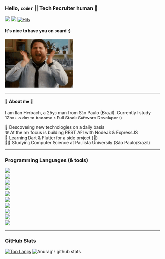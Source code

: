 ### Hello, `coder` || Tech Recruiter human :vulcan_salute:
[![](https://img.shields.io/badge/LinkedIn-informational?style=flat&logo=linkedin&logoColor=white&color=0e76a8)](https://www.linkedin.com/in/ilan-herbach/) [![](https://img.shields.io/badge/Instagram-informational?style=flat&logo=instagram&logoColor=white&color=DD2A7B)](https://www.instagram.com/ilan.herbach/) [![Hits](https://hits.seeyoufarm.com/api/count/incr/badge.svg?url=https%3A%2F%2Fgithub.com%2Filan274%2Fhit-counter&count_bg=%2379C83D&title_bg=%23555555&icon=&icon_color=%23E7E7E7&title=Visits&edge_flat=false)](https://hits.seeyoufarm.com)
#### It's nice to have you on board :)
![](https://raw.githubusercontent.com/ilan274/ilan274/master/happy.gif)

------------

#### :hugs: About me :grimacing:
I am Ilan Herbach, a 25yo man from São Paulo (Brazil).
Currently I study 12hs+ a day to become a Full Stack Software Developer :)

:thinking: Descovering new technologies on a daily basis<br/>
:hammer_and_pick:	At the my focus is building REST API with NodeJS & ExpressJS<br/>
:seedling: Learning Dart & Flutter for a side project (:shushing_face:)<br/>
:man_student: Studying Computer Science at Paulista University (São Paulo/Brazil)

------------

### Programming Languages (& tools)
![](https://img.shields.io/badge/OS-Linux-informational?style=flat&logo=linux&logoColor=white&color=2bbc8a)<br/>
![](https://img.shields.io/badge/Editor-VSCode-informational?style=flat&logo=&logoColor=white&color=blue)<br/>
![](https://img.shields.io/badge/Code-NodeJS-informational?style=flat&logo=javascript&logoColor=white&color=3C873A)<br/>
![](https://img.shields.io/badge/Code-ExpressJS-informational?style=flat&logo=javascript&logoColor=white&color=3C873A)<br/>
![](https://img.shields.io/badge/Code-JavaScript-informational?style=flat&logo=javascript&logoColor=white&color=f9ab0f)<br/>
![](https://img.shields.io/badge/Code-ReactJS-informational?style=flat&logo=react&logoColor=white&color=60daf8)<br/>
![](https://img.shields.io/badge/Code-Flutter-informational?style=flat&logo=flutter&logoColor=white&color=54C5F8)<br/>
![](https://img.shields.io/badge/Code-MongoDB-informational?style=flat&logo=mongodb&logoColor=white&color=4db33d)<br/>
![](https://img.shields.io/badge/Code-MySQL-informational?style=flat&logo=mysql&logoColor=white&color=F29111)<br/>
![](https://img.shields.io/badge/Shell-ZSH-informational?style=flat&logo=gnu-bash&logoColor=white&color=green)<br/>

------------

### GitHub Stats

[![Top Langs](https://github-readme-stats.vercel.app/api/top-langs/?username=ilan274&bg_color=0A0F0B&text_color=fff&title_color=99BC1A)](https://github.com/ilan274/)
![Anurag's github stats](https://github-readme-stats.vercel.app/api?username=ilan274&show_icons=true&theme=merko&text_color=fff)
